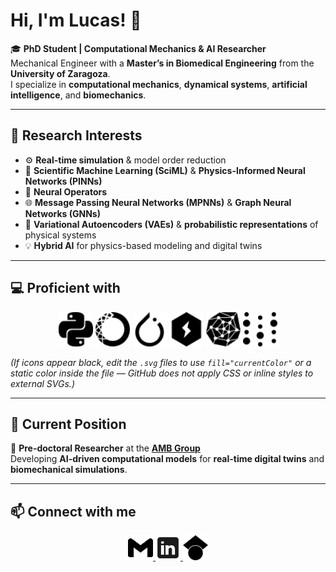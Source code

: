 # Hi, I'm **Lucas**! 👋

🎓 **PhD Student | Computational Mechanics & AI Researcher**  
Mechanical Engineer with a **Master’s in Biomedical Engineering** from the **University of Zaragoza**.  
I specialize in **computational mechanics**, **dynamical systems**, **artificial intelligence**, and **biomechanics**.

---

## 🔬 Research Interests

- ⚙️ **Real-time simulation** & model order reduction  
- 🧠 **Scientific Machine Learning (SciML)** & **Physics-Informed Neural Networks (PINNs)**  
- 🔗 **Neural Operators**  
- 🌐 **Message Passing Neural Networks (MPNNs)** & **Graph Neural Networks (GNNs)**  
- 🎲 **Variational Autoencoders (VAEs)** & **probabilistic representations** of physical systems  
- 💡 **Hybrid AI** for physics-based modeling and digital twins  

---

## 💻 Proficient with

<p align="center">
  <img src="python.svg" alt="Python" width="55" height="55"/>
  <img src="anaconda.svg" alt="Anaconda" width="55" height="55"/>
  <img src="pytorch.svg" alt="PyTorch" width="55" height="55"/>
  <img src="lightning.svg" alt="PyTorch Lightning" width="55" height="55"/>
  <img src="pyg.svg" alt="PyTorch Geometric" width="55" height="55"/>
  <img src="weightsandbiases.svg" alt="Weights & Biases" width="55" height="55"/>
</p>

*(If icons appear black, edit the `.svg` files to use `fill="currentColor"` or a static color inside the file — GitHub does not apply CSS or inline styles to external SVGs.)*

---

## 🧭 Current Position

📍 **Pre-doctoral Researcher** at the [**AMB Group**](https://amb.unizar.es/)  
Developing **AI-driven computational models** for **real-time digital twins** and **biomechanical simulations**.

---

## 📫 Connect with me

<p align="center">
  <a href="mailto:ltesan@unizar.es" title="Gmail">
    <img src="gmail.svg" alt="Gmail" width="40" height="40"/>
  </a>
  <a href="ttps://www.linkedin.com/in/lucas-tesan-ingbiozar/" target="_blank" title="LinkedIn">
    <img src="icons8-linkedin-50.png" alt="LinkedIn" width="40" height="40"/>
  </a>
  <a href="https://scholar.google.es/citations?user=oPXUG4YAAAAJ&hl=es" target="_blank" title="Google Scholar">
    <img src="googlescholar.svg" alt="Google Scholar" width="40" height="40"/>
  </a>
</p>
